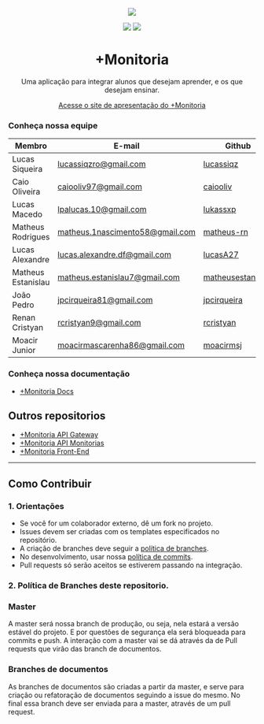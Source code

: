 
<p align= "center"><img src="https://imgur.com/6foNNzk.png"></p>

<p align="center">
 <a><img src="https://img.shields.io/badge/docs-Github%20Pages-blue.svg"></a>
 <a><img src="https://img.shields.io/badge/license-GLP--3.0-red.svg"></a>
</p>

<h1 align="center"> +Monitoria </h1>
<p align="center"> Uma aplicação para integrar alunos que desejam aprender, e os que desejam ensinar.</p>

<p align="center">
  <a href="https://fga-eps-mds.github.io/2019.1-MaisMonitoria/">Acesse o site de apresentação do +Monitoria</a>
</p>


### Conheça nossa equipe

| Membro | E-mail | Github | Papel |Matricula|
|-------------------------------|--------------------------|----------------------------------|----------------------|------------|
| Lucas Siqueira	| lucassiqzro@gmail.com | [lucassiqz](https://github.com/lucassiqz) | Scrum Master |15/0137567|
| Caio Oliveira	| caiooliv97@gmail.com | [caiooliv](https://github.com/caiooliv) | Product Owner |15/0120630|
| Lucas Macedo	| lpalucas.10@gmail.com | [lukassxp](https://github.com/lukassxp) | Arquiteto de Software |15/0137397|
| Matheus Rodrigues	| matheus.1nascimento58@gmail.com | [matheus-rn](https://github.com/matheus-rn) | DevOps |16/0015294|
| Lucas Alexandre	| lucas.alexandre.df@gmail.com | [lucasA27](https://github.com/lucasA27) | Desenvolvedor |15/0136862|
| Matheus Estanislau	| matheus.estanislau7@gmail.com | [matheusestanislau](https://github.com/matheusestanislau) | Desenvolvedor |15/0141220|
| João Pedro	| jpcirqueira81@gmail.com | [jpcirqueira](https://github.com/jpcirqueira) | Desenvolvedor |15/0132344|
| Renan Cristyan	| rcristyan9@gmail.com | [rcristyan](https://github.com/rcristyan) | Desenvolvedor |17/0044386|
| Moacir Junior	| moacirmascarenha86@gmail.com | [moacirmsj](https://github.com/moacirmsj) | Desenvolvedor |17/0080366|

### Conheça nossa documentação
* [+Monitoria Docs](https://fga-eps-mds.github.io/2019.1-MaisMonitoria/)

## Outros repositorios
* [+Monitoria API Gateway](https://github.com/fga-eps-mds/2019.1-MaisMonitoria-api)
* [+Monitoria API Monitorias](https://github.com/fga-eps-mds/2019.1-MaisMonitoria-ApiMonitorias)
* [+Monitoria Front-End](https://github.com/fga-eps-mds/2019.1-MaisMonitoria-FrontEnd)

---

## Como Contribuir
### 1. Orientações
* Se você for um colaborador externo, dê um fork no projeto.
* Issues devem ser criadas com os templates especificados no repositório.
* A criação de branches deve seguir a [política de branches](https://fga-eps-mds.github.io/2019.1-MaisMonitoria/docs/plano-gcs).
* No desenvolvimento, usar nossa [política de commits](https://fga-eps-mds.github.io/2019.1-MaisMonitoria/docs/plano-gcs).
* Pull requests só serão aceitos se estiverem passando na integração.

### 2. Política de Branches deste repositorio.

### **Master**
A master será nossa branch de produção, ou seja, nela estará a versão estável do projeto. E por questões de segurança ela será bloqueada para commits e push. A interação com a master vai se dá através da de Pull requests que virão das branch de documentos.

### **Branches de documentos**
As branches de documentos são criadas a partir da master, e serve para criação ou refatoração de documentos seguindo a issue do mesmo. No final essa branch deve ser enviada para a master, através de um pull request.
